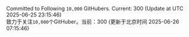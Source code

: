 Committed to Following `10,000` GitHubers. Current: <!-- FOLLOWING_COUNT -->300<!-- FOLLOWING_COUNT --> (Update at UTC <!-- LAST_UPDATED -->2025-06-25 23:15:46<!-- LAST_UPDATED -->)<br>
致力于关注`10,000`个GitHuber。当前：<!-- FOLLOWING_COUNT -->300<!-- FOLLOWING_COUNT --> (更新于北京时间 <!-- LAST_UPDATED_CST -->2025-06-26 07:15:46<!-- LAST_UPDATED_CST -->)
